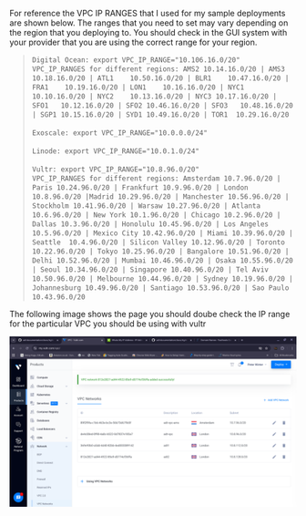 For reference the VPC IP RANGES that I used for my sample deployments are shown below. 
The ranges that you need to set may vary depending on the region that you deploying to. 
You should check in the GUI system with your provider that you are using the correct range for your region.

>     Digital Ocean: export VPC_IP_RANGE="10.106.16.0/20"
>     VPC_IP_RANGES for different regions: AMS2	10.14.16.0/20 | AMS3	10.18.16.0/20 | ATL1	10.50.16.0/20 | BLR1	10.47.16.0/20 | FRA1	10.19.16.0/20 | LON1	10.16.16.0/20 | NYC1	10.10.16.0/20 | NYC2	10.13.16.0/20 | NYC3 10.17.16.0/20 | SFO1	10.12.16.0/20 | SFO2 10.46.16.0/20 | SFO3	10.48.16.0/20 | SGP1 10.15.16.0/20 | SYD1 10.49.16.0/20 | TOR1	10.29.16.0/20
> 
>     Exoscale: export VPC_IP_RANGE="10.0.0.0/24"
> 
>     Linode: export VPC_IP_RANGE="10.0.1.0/24"
> 
>     Vultr: export VPC_IP_RANGE="10.8.96.0/20"
>     VPC_IP_RANGES for different regions: Amsterdam 10.7.96.0/20 | Paris 10.24.96.0/20 | Frankfurt 10.9.96.0/20 | London 10.8.96.0/20 |Madrid 10.29.96.0/20 | Manchester 10.56.96.0/20 | Stockholm 10.41.96.0/20 | Warsaw 10.27.96.0/20 | Atlanta 10.6.96.0/20 | New York 10.1.96.0/20 | Chicago 10.2.96.0/20 | Dallas 10.3.96.0/20 | Honolulu 10.45.96.0/20 | Los Angeles 10.5.96.0/20 | Mexico City 10.42.96.0/20 | Miami 10.39.96.0/20 | Seattle  10.4.96.0/20 | Silicon Valley 10.12.96.0/20 | Toronto 10.22.96.0/20 | Tokyo 10.25.96.0/20 | Bangalore 10.51.96.0/20 | Delhi 10.52.96.0/20 | Mumbai 10.46.96.0/20 | Osaka 10.55.96.0/20 | Seoul 10.34.96.0/20 | Singapore 10.40.96.0/20 | Tel Aviv 10.50.96.0/20 | Melbourne 10.44.96.0/20 | Sydney 10.19.96.0/20 | Johannesburg 10.49.96.0/20 | Santiago 10.53.96.0/20 | Sao Paulo  10.43.96.0/20

The following image shows the page you should doube check the IP range for the particular VPC you should be using with vultr

![iprange](./images/iprange.png)
